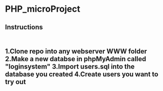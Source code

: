 # PHP_microProject
<h2>Instructions<h2>
<Br>
1.Clone repo into any webserver WWW folder
2.Make a new databse in phpMyAdmin called "loginsystem"
3.Import users.sql into the database you created
4.Create users you want to try out 
